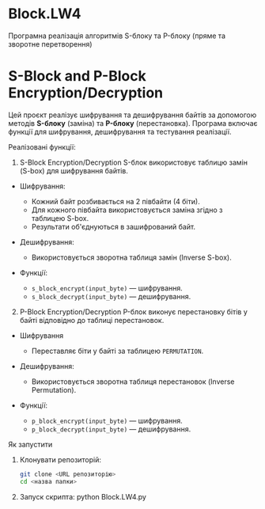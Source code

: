 # Block.LW4
Програмна реалізація алгоритмів S-блоку та P-блоку (пряме та зворотне перетворення)
# S-Block and P-Block Encryption/Decryption

Цей проєкт реалізує шифрування та дешифрування байтів за допомогою методів **S-блоку** (заміна) та **P-блоку** (перестановка). Програма включає функції для шифрування, дешифрування та тестування реалізації. 

Реалізовані функції:
1. S-Block Encryption/Decryption
S-блок використовує таблицю замін (S-box) для шифрування байтів. 

- Шифрування:
  - Кожний байт розбивається на 2 півбайти (4 біти).
  - Для кожного півбайта використовується заміна згідно з таблицею S-box.
  - Результати об'єднуються в зашифрований байт.

- Дешифрування:
  - Використовується зворотна таблиця замін (Inverse S-box).

- Функції:
  - `s_block_encrypt(input_byte)` — шифрування.
  - `s_block_decrypt(input_byte)` — дешифрування.

2. P-Block Encryption/Decryption
P-блок виконує перестановку бітів у байті відповідно до таблиці перестановок.

- Шифрування
  - Переставляє біти у байті за таблицею `PERMUTATION`.

- Дешифрування:
  - Використовується зворотна таблиця перестановок (Inverse Permutation).

- Функції:
  - `p_block_encrypt(input_byte)` — шифрування.
  - `p_block_decrypt(input_byte)` — дешифрування.

Як запустити
1. Клонувати репозиторій:
   ```bash
   git clone <URL репозиторію>
   cd <назва папки>
2. Запуск скрипта:
     python Block.LW4.py
 


